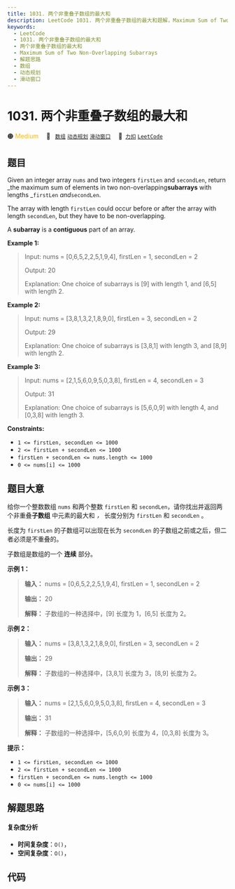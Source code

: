 ```yaml
---
title: 1031. 两个非重叠子数组的最大和
description: LeetCode 1031. 两个非重叠子数组的最大和题解，Maximum Sum of Two Non-Overlapping Subarrays，包含解题思路、复杂度分析以及完整的 JavaScript 代码实现。
keywords:
  - LeetCode
  - 1031. 两个非重叠子数组的最大和
  - 两个非重叠子数组的最大和
  - Maximum Sum of Two Non-Overlapping Subarrays
  - 解题思路
  - 数组
  - 动态规划
  - 滑动窗口
---
```


# 1031. 两个非重叠子数组的最大和

🟠 <font color=#ffb800>Medium</font>&emsp; 🔖&ensp; [`数组`](/tag/array.md) [`动态规划`](/tag/dynamic-programming.md) [`滑动窗口`](/tag/sliding-window.md)&emsp; 🔗&ensp;[`力扣`](https://leetcode.cn/problems/maximum-sum-of-two-non-overlapping-subarrays) [`LeetCode`](https://leetcode.com/problems/maximum-sum-of-two-non-overlapping-subarrays)

## 题目

Given an integer array `nums` and two integers `firstLen` and `secondLen`,
return _the maximum sum of elements in two non-overlapping**subarrays** with
lengths _`firstLen` _and_`secondLen`.

The array with length `firstLen` could occur before or after the array with
length `secondLen`, but they have to be non-overlapping.

A **subarray** is a **contiguous** part of an array.



**Example 1:**

> Input: nums = [0,6,5,2,2,5,1,9,4], firstLen = 1, secondLen = 2
> 
> Output: 20
> 
> Explanation: One choice of subarrays is [9] with length 1, and [6,5] with length 2.

**Example 2:**

> Input: nums = [3,8,1,3,2,1,8,9,0], firstLen = 3, secondLen = 2
> 
> Output: 29
> 
> Explanation: One choice of subarrays is [3,8,1] with length 3, and [8,9] with length 2.

**Example 3:**

> Input: nums = [2,1,5,6,0,9,5,0,3,8], firstLen = 4, secondLen = 3
> 
> Output: 31
> 
> Explanation: One choice of subarrays is [5,6,0,9] with length 4, and [0,3,8] with length 3.

**Constraints:**

  * `1 <= firstLen, secondLen <= 1000`
  * `2 <= firstLen + secondLen <= 1000`
  * `firstLen + secondLen <= nums.length <= 1000`
  * `0 <= nums[i] <= 1000`


## 题目大意

给你一个整数数组 `nums` 和两个整数 `firstLen` 和 `secondLen`，请你找出并返回两个非重叠**子数组** 中元素的最大和 _，_
长度分别为 `firstLen` 和 `secondLen` 。

长度为 `firstLen` 的子数组可以出现在长为 `secondLen` 的子数组之前或之后，但二者必须是不重叠的。

子数组是数组的一个 **连续** 部分。



**示例 1：**

> 
> 
> 
> 
> 
> **输入：** nums = [0,6,5,2,2,5,1,9,4], firstLen = 1, secondLen = 2
> 
> **输出：** 20
> 
> **解释：** 子数组的一种选择中，[9] 长度为 1，[6,5] 长度为 2。
> 
> 

**示例 2：**

> 
> 
> 
> 
> 
> **输入：** nums = [3,8,1,3,2,1,8,9,0], firstLen = 3, secondLen = 2
> 
> **输出：** 29
> 
> **解释：** 子数组的一种选择中，[3,8,1] 长度为 3，[8,9] 长度为 2。
> 
> 

**示例 3：**

> 
> 
> 
> 
> 
> **输入：** nums = [2,1,5,6,0,9,5,0,3,8], firstLen = 4, secondLen = 3
> 
> **输出：** 31
> 
> **解释：** 子数组的一种选择中，[5,6,0,9] 长度为 4，[0,3,8] 长度为 3。
> 
> 



**提示：**

  * `1 <= firstLen, secondLen <= 1000`
  * `2 <= firstLen + secondLen <= 1000`
  * `firstLen + secondLen <= nums.length <= 1000`
  * `0 <= nums[i] <= 1000`


## 解题思路

#### 复杂度分析

- **时间复杂度**：`O()`，
- **空间复杂度**：`O()`，

## 代码

```javascript

```